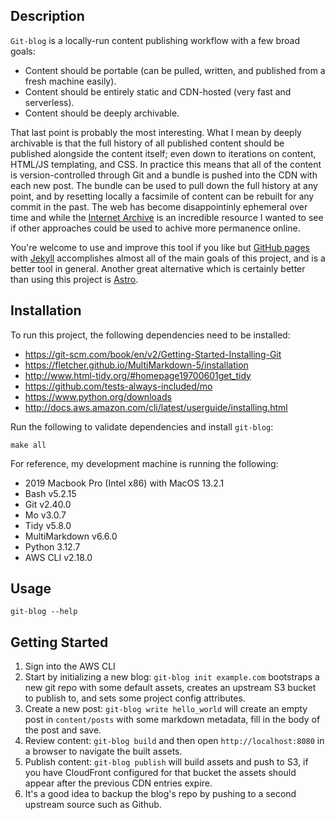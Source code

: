 Description
-----------

`Git-blog` is a locally-run content publishing workflow with a few broad goals:
- Content should be portable (can be pulled, written, and published from a fresh machine easily).
- Content should be entirely static and CDN-hosted (very fast and serverless).
- Content should be deeply archivable.

That last point is probably the most interesting. What I mean by deeply archivable is that the full history of all published content should be published alongside the content itself; even down to iterations on content, HTML/JS templating, and CSS. In practice this means that all of the content is version-controlled through Git and a bundle is pushed into the CDN with each new post. The bundle can be used to pull down the full history at any point, and by resetting locally a facsimile of content can be rebuilt for any commit in the past. The web has become disappointinly ephemeral over time and while the [Internet Archive](https://archive.org/) is an incredible resource I wanted to see if other approaches could be used to achive more permanence online.

You're welcome to use and improve this tool if you like but [GitHub pages](https://pages.github.com/) with [Jekyll](https://jekyllrb.com/) accomplishes almost all of the main goals of this project, and is a better tool in general. Another great alternative which is certainly better than using this project is [Astro](https://astro.build/).

Installation
------------

To run this project, the following dependencies need to be installed:
- https://git-scm.com/book/en/v2/Getting-Started-Installing-Git
- https://fletcher.github.io/MultiMarkdown-5/installation
- http://www.html-tidy.org/#homepage19700601get_tidy
- https://github.com/tests-always-included/mo
- https://www.python.org/downloads
- http://docs.aws.amazon.com/cli/latest/userguide/installing.html

Run the following to validate dependencies and install `git-blog`:
```
make all
```

For reference, my development machine is running the following:
- 2019 Macbook Pro (Intel x86) with MacOS 13.2.1
- Bash v5.2.15
- Git v2.40.0
- Mo v3.0.7
- Tidy v5.8.0
- MultiMarkdown v6.6.0
- Python 3.12.7
- AWS CLI v2.18.0

Usage
-----
```
git-blog --help
```

Getting Started
---------------

1) Sign into the AWS CLI
2) Start by initializing a new blog: `git-blog init example.com` bootstraps a new git repo with some default assets, creates an upstream S3 bucket to publish to, and sets some project config attributes.
3) Create a new post: `git-blog write hello_world` will create an empty post in `content/posts` with some markdown metadata, fill in the body of the post and save.
4) Review content: `git-blog build` and then open `http://localhost:8080` in a browser to navigate the built assets.
5) Publish content: `git-blog publish` will build assets and push to S3, if you have CloudFront configured for that bucket the assets should appear after the previous CDN entries expire.
6) It's a good idea to backup the blog's repo by pushing to a second upstream source such as Github.
